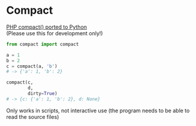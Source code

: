 # Compact

[PHP compact() ported to Python](https://www.php.net/manual/en/function.compact.php)  
(Please use this for development only!)

```python
from compact import compact

a = 1
b = 2
c = compact(a, 'b')
# -> {'a': 1, 'b': 2}

compact(c, 
        d, 
        dirty=True)
# -> {c: {'a': 1, 'b': 2}, d: None}
```

Only works in scripts, not interactive use 
(the program needs to be able to read the source files)